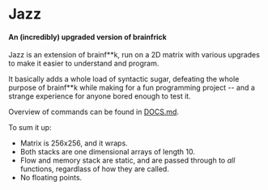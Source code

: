 # Jazz
#### An (incredibly) upgraded version of brainfrick

Jazz is an extension of brainf**k, run on a 2D matrix with various upgrades to make it easier to understand and program.

It basically adds a whole load of syntactic sugar, defeating the whole purpose of brainf**k while making for a fun programming project -- and a strange experience for anyone bored enough to test it.

Overview of commands can be found in [DOCS.md](DOCS.md).

To sum it up:
 - Matrix is 256x256, and it wraps.
 - Both stacks are one dimensional arrays of length 10.
 - Flow and memory stack are static, and are passed through to *all* functions, regardlass of how they are called.
 - No floating points.
